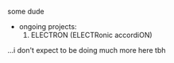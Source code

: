 some dude
- ongoing projects:
  1) ELECTRON (ELECTRonic accordiON)

...i don't expect to be doing much more here tbh
